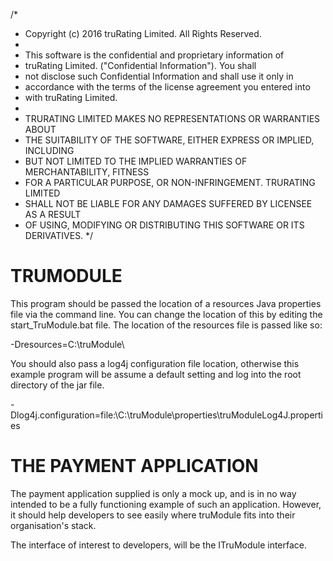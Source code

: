 /*
 * Copyright (c) 2016 truRating Limited. All Rights Reserved.
 *
 * This software is the confidential and proprietary information of
 * truRating Limited. ("Confidential Information").  You shall
 * not disclose such Confidential Information and shall use it only in
 * accordance with the terms of the license agreement you entered into
 * with truRating Limited.
 *
 * TRURATING LIMITED MAKES NO REPRESENTATIONS OR WARRANTIES ABOUT
 * THE SUITABILITY OF THE SOFTWARE, EITHER EXPRESS OR IMPLIED, INCLUDING
 * BUT NOT LIMITED TO THE IMPLIED WARRANTIES OF MERCHANTABILITY, FITNESS
 * FOR A PARTICULAR PURPOSE, OR NON-INFRINGEMENT. TRURATING LIMITED
 * SHALL NOT BE LIABLE FOR ANY DAMAGES SUFFERED BY LICENSEE AS A RESULT
 * OF USING, MODIFYING OR DISTRIBUTING THIS SOFTWARE OR ITS DERIVATIVES.
 */

TRUMODULE
=========

This program should be passed the location of a resources Java properties file via the command line. You can change the location 
of this by editing the start_TruModule.bat file. The location of the resources file is passed like so:

-Dresources=C:\truModule\ 

You should also pass a log4j configuration file location, otherwise this example program will be assume a default setting
and log into the root directory of the jar file.

-Dlog4j.configuration=file:\C:\truModule\properties\truModuleLog4J.properties

THE PAYMENT APPLICATION
=======================
 
The payment application supplied is only a mock up, and is in no way intended to be a fully functioning example of such an 
application. However, it should help developers to see easily where truModule fits into their organisation's stack.
 
The interface of interest to developers, will be the ITruModule interface.